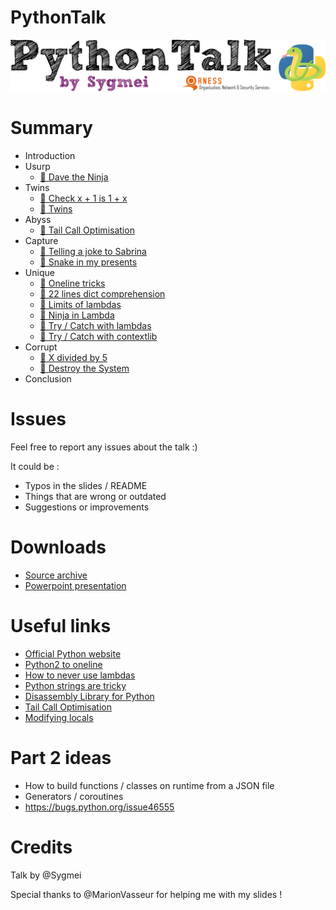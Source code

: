 # PythonTalk
![](https://raw.githubusercontent.com/Sygmei/PythonTalk/master/static/header.png)

# Summary

- Introduction
- Usurp
    - [📜 Dave the Ninja](https://github.com/Sygmei/PythonTalk/blob/master/samples/usurp/ninja_dave.py)
- Twins
    - [📜 Check x + 1 is 1 + x](https://github.com/Sygmei/PythonTalk/blob/master/samples/twins/check_x_plus_1.py)
    - [📜 Twins](https://github.com/Sygmei/PythonTalk/blob/master/samples/twins/twins.py)
- Abyss
    - [📜 Tail Call Optimisation](https://github.com/Sygmei/PythonTalk/blob/master/samples/abyss/tail_call_optimisation.py)
- Capture
    - [📜 Telling a joke to Sabrina](https://github.com/Sygmei/PythonTalk/blob/master/samples/capture/telling_a_joke_to_sabrina.py)
    - [📜 Snake in my presents](https://github.com/Sygmei/PythonTalk/blob/master/samples/capture/snake_in_my_presents.py)
- Unique
    - [📜 Oneline tricks](https://github.com/Sygmei/PythonTalk/blob/master/samples/unique/oneline_tricks.py)
    - [📜 22 lines dict comprehension](https://github.com/Sygmei/PythonTalk/blob/master/samples/unique/22_lines_dict_comprehension.py)
    - [📜 Limits of lambdas](https://github.com/Sygmei/PythonTalk/blob/master/samples/unique/lambdas_limit.py)
    - [📜 Ninja in Lambda](https://github.com/Sygmei/PythonTalk/blob/master/samples/unique/ninja_in_lambda.py)
    - [📜 Try / Catch with lambdas](https://github.com/Sygmei/PythonTalk/blob/master/samples/unique/lambda_try_except.py)
    - [📜 Try / Catch with contextlib](https://github.com/Sygmei/PythonTalk/blob/master/samples/unique/try_catch_with_contextlib.py)
- Corrupt
    - [📜 X divided by 5](https://github.com/Sygmei/PythonTalk/blob/master/samples/corrupt/print_x_divided_by_5.py)
    - [📜 Destroy the System](https://github.com/Sygmei/PythonTalk/blob/master/samples/corrupt/destroy_the_system.py)
- Conclusion

# Issues

Feel free to report any issues about the talk :)

It could be :

- Typos in the slides / README
- Things that are wrong or outdated
- Suggestions or improvements

# Downloads

- [Source archive](https://github.com/Sygmei/PythonTalk/releases/download/Downloads/samples.zip)
- [Powerpoint presentation](https://github.com/Sygmei/PythonTalk/releases/download/Downloads/pythontalk.pptx)

# Useful links

- [Official Python website](https://python.org)
- [Python2 to oneline](https://onelinepy.herokuapp.com/)
- [How to never use lambdas](https://gist.github.com/e000/1023982)
- [Python strings are tricky](https://github.com/satwikkansal/wtfpython#-strings-can-be-tricky-sometimes-)
- [Disassembly Library for Python](https://docs.python.org/3/library/dis.html)
- [Tail Call Optimisation](http://code.activestate.com/recipes/474088-tail-call-optimization-decorator/)
- [Modifying locals](https://stackoverflow.com/questions/34650744/modify-existing-variable-in-locals-or-frame-f-locals)

# Part 2 ideas
- How to build functions / classes on runtime from a JSON file
- Generators / coroutines
- https://bugs.python.org/issue46555

# Credits

Talk by @Sygmei

Special thanks to @MarionVasseur for helping me with my slides !
